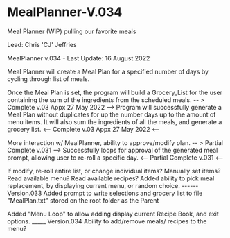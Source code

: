 # MealPlanner-V.034
Meal Planner (WiP) pulling our favorite meals

Lead: Chris 'CJ' Jeffries

MealPlanner v.034 - Last Update: 16 August 2022

Meal Planner will create a Meal Plan for a specified number of days by cycling through list of meals.

Once the Meal Plan is set, the program will build a Grocery_List for the user containing the sum of the ingredients
from the scheduled meals. -- > Complete v.03 Appx 27 May 2022 --> Program will successfully generate a Meal Plan without duplicates for
up the number days up to the amount of menu items. It will also sum the ingredients of all the meals, and generate a
grocery list. <-- Complete v.03 Appx 27 May 2022 <--

More interaction w/ MealPlanner, ability to approve/modify plan. -- > Partial Complete v.031 --> Successfully loops for
approval of the generated meal prompt, allowing user to re-roll a specific day. <--  Partial Complete v.031 <--

If modify, re-roll entire list, or change individual items? Manually set items? Read available menu? Read available recipes?
Added ability to pick meal replacement, by displaying current menu, or random choice. ------ Version.033
Added prompt to write selections and grocery list to file "MealPlan.txt" stored on the root folder as the Parent

Added "Menu Loop" to allow adding display current Recipe Book, and exit options. _____ Version.034
Ability to add/remove meals/ recipes to the menu?
